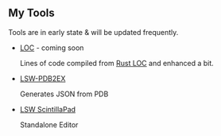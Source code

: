 ## My Tools
Tools are in early state & will be updated frequently.

- [LOC]() - coming soon

  Lines of code compiled from [Rust LOC]() and enhanced a bit.

- [LSW-PDB2EX](tools/LSW-pdbex.7z)

  Generates JSON from PDB

 - [LSW ScintillaPad](tools/LSW-ScintillaPad.7z)

   Standalone Editor